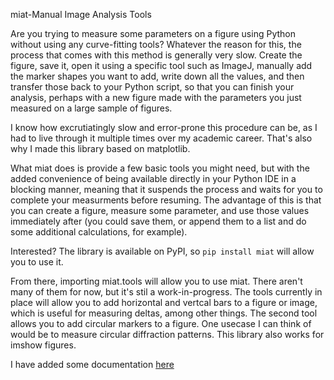 miat-Manual Image Analysis Tools


Are you trying to measure some parameters on a figure using Python without using any curve-fitting tools? Whatever the reason for this, the process that comes with this method is generally very slow. Create the figure, save it, open it using a specific tool such as ImageJ, manually add the marker shapes you want to add, write down all the values, and then transfer those back to your Python script, so that you can finish your analysis, perhaps with a new figure made with the parameters you just measured on a large sample of figures.



I know how excrutiatingly slow and error-prone this procedure can be, as I had to live through it multiple times over my academic career. That's also why I made this library based on matplotlib.


What miat does is provide a few basic tools you might need, but with the added convenience of being available directly in your Python IDE in a blocking manner, meaning that it suspends the process and waits for you to complete your measurments before resuming. The advantage of this is that you can create a figure, measure some parameter, and use those values immediately after (you could save them, or append them to a list and do some additional calculations, for example).


Interested? The library is available on PyPI, so `pip install miat` will allow you to use it.


From there, importing miat.tools will allow you to use miat. There aren't many of them for now, but it's stil a work-in-progress. The tools currently in place will allow you to add horizontal and vertcal bars to a figure or image, which is useful for measuring deltas, among other things. The second tool allows you to add circular markers to a figure. One usecase I can think of would be to measure circular diffraction patterns. This library also works for imshow figures.


I have added some documentation [here](https://github.com/CephalonAhmes/miat/tree/main/documentation)
